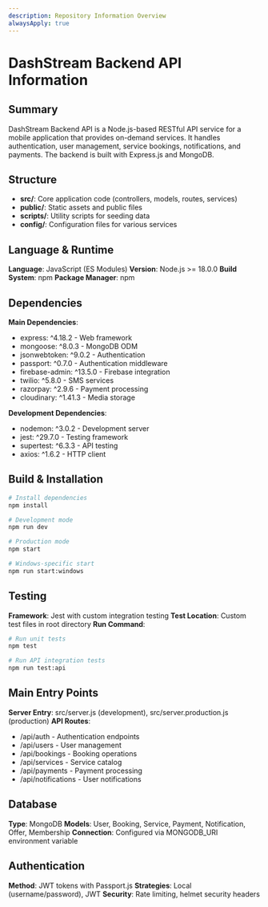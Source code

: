 ```yaml
---
description: Repository Information Overview
alwaysApply: true
---
```


# DashStream Backend API Information

## Summary
DashStream Backend API is a Node.js-based RESTful API service for a mobile application that provides on-demand services. It handles authentication, user management, service bookings, notifications, and payments. The backend is built with Express.js and MongoDB.

## Structure
- **src/**: Core application code (controllers, models, routes, services)
- **public/**: Static assets and public files
- **scripts/**: Utility scripts for seeding data
- **config/**: Configuration files for various services

## Language & Runtime
**Language**: JavaScript (ES Modules)
**Version**: Node.js >= 18.0.0
**Build System**: npm
**Package Manager**: npm

## Dependencies
**Main Dependencies**:
- express: ^4.18.2 - Web framework
- mongoose: ^8.0.3 - MongoDB ODM
- jsonwebtoken: ^9.0.2 - Authentication
- passport: ^0.7.0 - Authentication middleware
- firebase-admin: ^13.5.0 - Firebase integration
- twilio: ^5.8.0 - SMS services
- razorpay: ^2.9.6 - Payment processing
- cloudinary: ^1.41.3 - Media storage

**Development Dependencies**:
- nodemon: ^3.0.2 - Development server
- jest: ^29.7.0 - Testing framework
- supertest: ^6.3.3 - API testing
- axios: ^1.6.2 - HTTP client

## Build & Installation
```bash
# Install dependencies
npm install

# Development mode
npm run dev

# Production mode
npm start

# Windows-specific start
npm run start:windows
```

## Testing
**Framework**: Jest with custom integration testing
**Test Location**: Custom test files in root directory
**Run Command**:
```bash
# Run unit tests
npm test

# Run API integration tests
npm run test:api
```

## Main Entry Points
**Server Entry**: src/server.js (development), src/server.production.js (production)
**API Routes**:
- /api/auth - Authentication endpoints
- /api/users - User management
- /api/bookings - Booking operations
- /api/services - Service catalog
- /api/payments - Payment processing
- /api/notifications - User notifications

## Database
**Type**: MongoDB
**Models**: User, Booking, Service, Payment, Notification, Offer, Membership
**Connection**: Configured via MONGODB_URI environment variable

## Authentication
**Method**: JWT tokens with Passport.js
**Strategies**: Local (username/password), JWT
**Security**: Rate limiting, helmet security headers